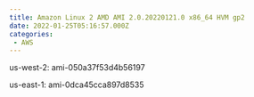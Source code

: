 ```yaml
---
title: Amazon Linux 2 AMD AMI 2.0.20220121.0 x86_64 HVM gp2
date: 2022-01-25T05:16:57.000Z
categories:
 - AWS
---
```


us-west-2: ami-050a37f53d4b56197

us-east-1: ami-0dca45cca897d8535


